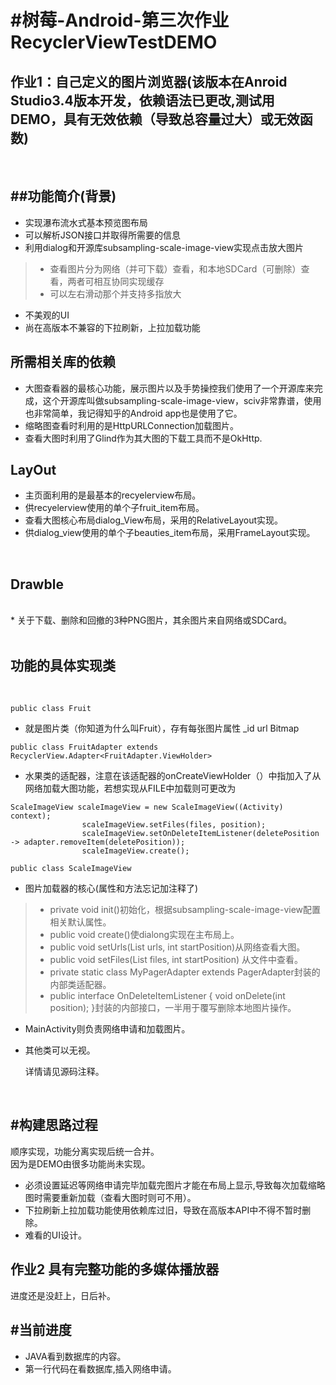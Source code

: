 
#树莓-Android-第三次作业RecyclerViewTestDEMO
=====================
作业1：自己定义的图片浏览器(该版本在Anroid Studio3.4版本开发，依赖语法已更改,测试用DEMO，具有无效依赖（导致总容量过大）或无效函数)
-------------------------
<br>

##功能简介(背景)
---------

* 实现瀑布流水式基本预览图布局<br>
* 可以解析JSON接口并取得所需要的信息<br>
* 利用dialog和开源库subsampling-scale-image-view实现点击放大图片<br>


>* 查看图片分为网络（并可下载）查看，和本地SDCard（可删除）查看，两者可相互协同实现缓存<br>
>* 可以左右滑动那个并支持多指放大<br>

* 不美观的UI<br>
* 尚在高版本不兼容的下拉刷新，上拉加载功能<br>


所需相关库的依赖
--------

* 大图查看器的最核心功能，展示图片以及手势操控我们使用了一个开源库来完成，这个开源库叫做subsampling-scale-image-view，sciv非常靠谱，使用也非常简单，我记得知乎的Android app也是使用了它。<br>
* 缩略图查看时利用的是HttpURLConnection加载图片。<br>
* 查看大图时利用了Glind作为其大图的下载工具而不是OkHttp.<br>

LayOut
-------

* 主页面利用的是最基本的recyelerview布局。<br>
* 供recyelerview使用的单个子fruit_item布局。<br>
* 查看大图核心布局dialog_View布局，采用的RelativeLayout实现。<br>
* 供dialog_view使用的单个子beauties_item布局，采用FrameLayout实现。<br>

<br>

Drawble
--------

<br>
* 关于下载、删除和回撤的3种PNG图片，其余图片来自网络或SDCard。<br>
<br>

功能的具体实现类
--------

<br>

```
public class Fruit
```
* 就是图片类（你知道为什么叫Fruit），存有每张图片属性 _id url Bitmap<br>
```
public class FruitAdapter extends RecyclerView.Adapter<FruitAdapter.ViewHolder>
```
* 水果类的适配器，注意在该适配器的onCreateViewHolder（）中指加入了从网络加载大图功能，若想实现从FILE中加载则可更改为<br>
```
ScaleImageView scaleImageView = new ScaleImageView((Activity) context);
                scaleImageView.setFiles(files, position);
                scaleImageView.setOnDeleteItemListener(deletePosition -> adapter.removeItem(deletePosition));
                scaleImageView.create();
```
```
public class ScaleImageView
```
* 图片加载器的核心(属性和方法忘记加注释了)<br>
>* private void init()初始化，根据subsampling-scale-image-view配置相关默认属性。<br>
>* public void create()使dialong实现在主布局上。<br>
>* public void setUrls(List<String> urls, int startPosition)从网络查看大图。<br>
>* public void setFiles(List<File> files, int startPosition) 从文件中查看。<br>
>* private static class MyPagerAdapter extends PagerAdapter封装的内部类适配器。<br>
>* public interface OnDeleteItemListener {
        void onDelete(int position);
    }封装的内部接口，一半用于覆写删除本地图片操作。<br>
* MainActivity则负责网络申请和加载图片。<br>
* 其他类可以无视。<br>
  
  详情请见源码注释。<br>
<br>
  


#构建思路过程
--------
顺序实现，功能分离实现后统一合并。<br>
因为是DEMO由很多功能尚未实现。<br>
* 必须设置延迟等网络申请完毕加载完图片才能在布局上显示,导致每次加载缩略图时需要重新加载（查看大图时则可不用）。<br>
* 下拉刷新上拉加载功能使用依赖库过旧，导致在高版本API中不得不暂时删除。<br>
* 难看的UI设计。<br>

作业2 具有完整功能的多媒体播放器
--------------------------------

进度还是没赶上，日后补。<br>

#当前进度
--------
* JAVA看到数据库的内容。<br>
* 第一行代码在看数据库,插入网络申请。<br>
